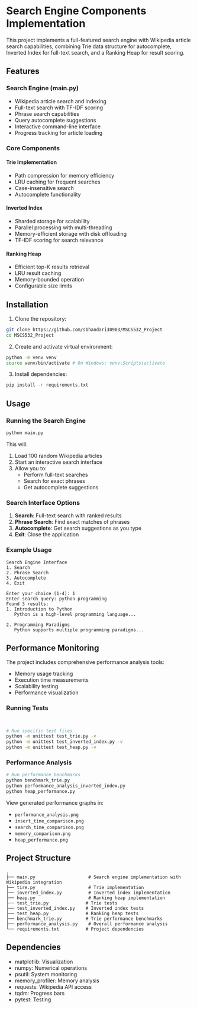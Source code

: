 # Search Engine Components Implementation

This project implements a full-featured search engine with Wikipedia article search capabilities, combining Trie data structure for autocomplete, Inverted Index for full-text search, and a Ranking Heap for result scoring.

## Features

### Search Engine (main.py)
- Wikipedia article search and indexing
- Full-text search with TF-IDF scoring
- Phrase search capabilities
- Query autocomplete suggestions
- Interactive command-line interface
- Progress tracking for article loading

### Core Components
#### Trie Implementation
- Path compression for memory efficiency
- LRU caching for frequent searches
- Case-insensitive search
- Autocomplete functionality

#### Inverted Index
- Sharded storage for scalability
- Parallel processing with multi-threading
- Memory-efficient storage with disk offloading
- TF-IDF scoring for search relevance

#### Ranking Heap
- Efficient top-K results retrieval
- LRU result caching
- Memory-bounded operation
- Configurable size limits

## Installation

1. Clone the repository:

```bash
git clone https://github.com/sbhandari30903/MSCS532_Project
cd MSCS532_Project
```

2. Create and activate virtual environment:

```bash
python -m venv venv
source venv/bin/activate # On Windows: venv\Scripts\activate
```

3. Install dependencies:

```bash
pip install -r requirements.txt
```

## Usage

### Running the Search Engine

```bash
python main.py
```

This will:
1. Load 100 random Wikipedia articles
2. Start an interactive search interface
3. Allow you to:
   - Perform full-text searches
   - Search for exact phrases
   - Get autocomplete suggestions

### Search Interface Options
1. **Search**: Full-text search with ranked results
2. **Phrase Search**: Find exact matches of phrases
3. **Autocomplete**: Get search suggestions as you type
4. **Exit**: Close the application

### Example Usage
```
Search Engine Interface
1. Search
2. Phrase Search
3. Autocomplete
4. Exit

Enter your choice (1-4): 1
Enter search query: python programming
Found 3 results:
1. Introduction to Python
   Python is a high-level programming language...

2. Programming Paradigms
   Python supports multiple programming paradigms...
```

## Performance Monitoring

The project includes comprehensive performance analysis tools:
- Memory usage tracking
- Execution time measurements
- Scalability testing
- Performance visualization


### Running Tests
```bash


# Run specific test files
python -m unittest test_trie.py -v
python -m unittest test_inverted_index.py -v
python -m unittest test_heap.py -v
```

### Performance Analysis
```bash
# Run performance benchmarks
python benchmark_trie.py
python performance_analysis_inverted_index.py
python heap_performance.py
```

View generated performance graphs in:
- `performance_analysis.png`
- `insert_time_comparison.png`
- `search_time_comparison.png`
- `memory_comparison.png`
- `heap_performance.png`

## Project Structure
```
.
├── main.py                    # Search engine implementation with Wikipedia integration
├── tire.py                    # Trie implementation
├── inverted_index.py          # Inverted index implementation
├── heap.py                    # Ranking heap implementation
├── test_trie.py              # Trie tests
├── test_inverted_index.py    # Inverted index tests
├── test_heap.py              # Ranking heap tests
├── benchmark_trie.py         # Trie performance benchmarks
├── performance_analysis.py    # Overall performance analysis
└── requirements.txt          # Project dependencies
```

## Dependencies
- matplotlib: Visualization
- numpy: Numerical operations
- psutil: System monitoring
- memory_profiler: Memory analysis
- requests: Wikipedia API access
- tqdm: Progress bars
- pytest: Testing


